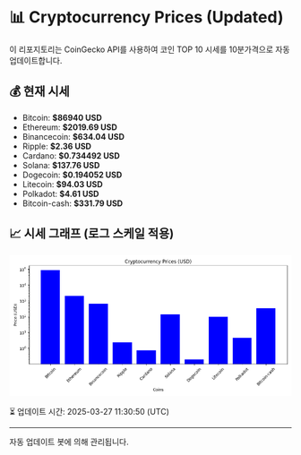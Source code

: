 
# 📊 Cryptocurrency Prices (Updated)

이 리포지토리는 CoinGecko API를 사용하여 코인 TOP 10 시세를 10분가격으로 자동 업데이트합니다.

## 💰 현재 시세
- Bitcoin: **$86940 USD**
- Ethereum: **$2019.69 USD**
- Binancecoin: **$634.04 USD**
- Ripple: **$2.36 USD**
- Cardano: **$0.734492 USD**
- Solana: **$137.76 USD**
- Dogecoin: **$0.194052 USD**
- Litecoin: **$94.03 USD**
- Polkadot: **$4.61 USD**
- Bitcoin-cash: **$331.79 USD**

## 📈 시세 그래프 (로그 스케일 적용)
![Crypto Prices](crypto_prices.png)

⏳ 업데이트 시간: 2025-03-27 11:30:50 (UTC)

---
자동 업데이트 봇에 의해 관리됩니다.
